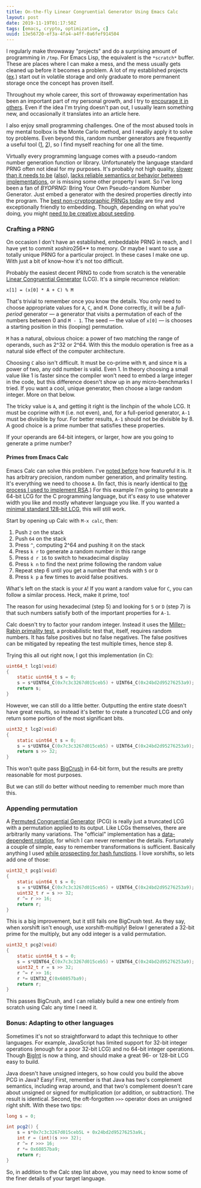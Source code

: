 ```yaml
---
title: On-the-fly Linear Congruential Generator Using Emacs Calc
layout: post
date: 2019-11-19T01:17:50Z
tags: [emacs, crypto, optimization, c]
uuid: 13e56720-ef3a-4fa4-a4ff-0a6fef914504
---
```


I regularly make throwaway "projects" and do a surprising amount of
programming in `/tmp`. For Emacs Lisp, the equivalent is the
`*scratch*` buffer. These are places where I can make a mess, and the
mess usually gets cleaned up before it becomes a problem. A lot of my
established projects ([ex][ssh].) start out in volatile storage and
only graduate to more permanent storage once the concept has proven
itself.

Throughout my whole career, this sort of throwaway experimentation has
been an important part of my personal growth, and I try to [encourage it
in others][ment]. Even if the idea I'm trying doesn't pan out, I usually
learn something new, and occasionally it translates into an article here.

I also enjoy small programming challenges. One of the most abused
tools in my mental toolbox is the Monte Carlo method, and I readily
apply it to solve toy problems. Even beyond this, random number
generators are frequently a useful tool ([1][mcts], [2][pgp]), so I
find myself reaching for one all the time.

Virtually every programming language comes with a pseudo-random number
generation function or library. Unfortunately the language standard
PRNG often not ideal for my purposes. It's probably not high quality,
[slower than it needs to be][call] ([also][go]), [lacks reliable
semantics or behavior between implementations][bsd], or is missing
some other property I want. So I've long been a fan of *BYOPRNG:*
Bring Your Own Pseudo-random Number Generator. Just embed a generator
with the desired properties directly into the program. The [best
non-cryptographic PRNGs today][prng] are tiny and exceptionally
friendly to embedding. Though, depending on what you're doing, you
might [need to be creative about seeding][ent].

### Crafting a PRNG

On occasion I don't have an established, embeddable PRNG in reach, and
I have yet to commit xoshiro256\*\* to memory. Or maybe I want to use
a totally unique PRNG for a particular project. In these cases I make
one up. With just a bit of know-how it's not too difficult.

Probably the easiest decent PRNG to code from scratch is the venerable
[Linear Congruential Generator][lcg] (LCG). It's a simple recurrence
relation:

    x[1] = (x[0] * A + C) % M

That's trivial to remember once you know the details. You only need to
choose appropriate values for `A`, `C`, and `M`. Done correctly, it
will be a *full-period* generator — a generator that visits a
permutation of each of the numbers between 0 and `M - 1`. The seed —
the value of `x[0]` — is chooses a starting position in this (looping)
permutation.

`M` has a natural, obvious choice: a power of two matching the range of
operands, such as 2^32 or 2^64. With this the modulo operation is free
as a natural side effect of the computer architecture.

Choosing `C` also isn't difficult. It must be co-prime with `M`, and
since `M` is a power of two, any odd number is valid. Even 1. In
theory choosing a small value like 1 is faster since the compiler
won't need to embed a large integer in the code, but this difference
doesn't show up in any micro-benchmarks I tried. If you want a cool,
unique generator, then choose a large random integer. More on that
below.

The tricky value is `A`, and getting it right is the linchpin of the
whole LCG. It must be coprime with `M` (i.e. not even), and, for a
full-period generator, `A-1` must be divisible by four. For better
results, `A-1` should not be divisible by 8. A good choice is a prime
number that satisfies these properties.

If your operands are 64-bit integers, or larger, how are you going to
generate a prime number?

#### Primes from Emacs Calc

Emacs Calc can solve this problem. I've [noted before][calc] how
featureful it is. It has arbitrary precision, random number
generation, and primality testing. It's everything we need to choose
`A`. (In fact, this is nearly identical to [the process I used to
implement RSA][rsa].) For this example I'm going to generate a 64-bit
LCG for the C programming language, but it's easy to use whatever
width you like and mostly whatever language you like. If you wanted a
[minimal standard 128-bit LCG][min], this will still work.

Start by opening up Calc with `M-x calc`, then:

1. Push `2` on the stack
2. Push `64` on the stack
3. Press `^`, computing 2^64 and pushing it on the stack
4. Press `k r` to generate a random number in this range
5. Press `d r 16` to switch to hexadecimal display
6. Press `k n` to find the next prime following the random value
7. Repeat step 6 until you get a number that ends with `5` or `D`
8. Press `k p` a few times to avoid false positives.

What's left on the stack is your `A`! If you want a random value for
`C`, you can follow a similar process. Heck, make it prime, too!

The reason for using hexadecimal (step 5) and looking for `5` or `D`
(step 7) is that such numbers satisfy both of the important properties
for `A-1`.

Calc doesn't try to factor your random integer. Instead it uses the
[Miller–Rabin primality test][mr], a probabilistic test that, itself,
requires random numbers. It has false positives but no false negatives.
The false positives can be mitigated by repeating the test multiple
times, hence step 8.

Trying this all out right now, I got this implementation (in C):

```c
uint64_t lcg1(void)
{
    static uint64_t s = 0;
    s = s*UINT64_C(0x7c3c3267d015ceb5) + UINT64_C(0x24bd2d95276253a9);
    return s;
}
```

However, we can still do a little better. Outputting the entire state
doesn't have great results, so instead it's better to create a
*truncated* LCG and only return some portion of the most significant
bits.

```c
uint32_t lcg2(void)
{
    static uint64_t s = 0;
    s = s*UINT64_C(0x7c3c3267d015ceb5) + UINT64_C(0x24bd2d95276253a9);
    return s >> 32;
}
```

This won't quite pass [BigCrush][test] in 64-bit form, but the results
are pretty reasonable for most purposes.

But we can still do better without needing to remember much more than
this.

### Appending permutation

A [Permuted Congruential Generator][pcg] (PCG) is really just a
truncated LCG with a permutation applied to its output. Like LCGs
themselves, there are arbitrarily many variations. The "official"
implementation has a [data-dependent rotation][data], for which I can
never remember the details. Fortunately a couple of simple, easy to
remember transformations is sufficient. Basically anything I used
[while prospecting for hash functions][hash]. I love xorshifts, so
lets add one of those:

```c
uint32_t pcg1(void)
{
    static uint64_t s = 0;
    s = s*UINT64_C(0x7c3c3267d015ceb5) + UINT64_C(0x24bd2d95276253a9);
    uint32_t r = s >> 32;
    r ^= r >> 16;
    return r;
}
```

This is a big improvement, but it still fails one BigCrush test. As
they say, when xorshift isn't enough, use xorshift-multiply! Below I
generated a 32-bit prime for the multiply, but any odd integer is a
valid permutation.

```c
uint32_t pcg2(void)
{
    static uint64_t s = 0;
    s = s*UINT64_C(0x7c3c3267d015ceb5) + UINT64_C(0x24bd2d95276253a9);
    uint32_t r = s >> 32;
    r ^= r >> 16;
    r *= UINT32_C(0x60857ba9);
    return r;
}
```

This passes BigCrush, and I can reliably build a new one entirely from
scratch using Calc any time I need it.

### Bonus: Adapting to other languages

Sometimes it's not so straightforward to adapt this technique to other
languages. For example, JavaScript has limited support for 32-bit
integer operations (enough for a poor 32-bit LCG) and no 64-bit
integer operations. Though [BigInt][bi] is now a thing, and should
make a great 96- or 128-bit LCG easy to build.

Java doesn't have unsigned integers, so how could you build the above
PCG in Java? Easy! First, remember is that Java has two's complement
semantics, including wrap around, and that two's complement doesn't
care about unsigned or signed for multiplication (or addition, or
subtraction). The result is identical. Second, the oft-forgotten `>>>`
operator does an unsigned right shift. With these two tips:

```java
long s = 0;

int pcg2() {
    s = s*0x7c3c3267d015ceb5L + 0x24bd2d95276253a9L;
    int r = (int)(s >>> 32);
    r ^= r >>> 16;
    r *= 0x60857ba9;
    return r;
}
```

So, in addition to the Calc step list above, you may need to know some
of the finer details of your target language.


[bi]: https://developer.mozilla.org/en-US/docs/Web/JavaScript/Reference/Global_Objects/BigInt
[bsd]: https://lists.freebsd.org/pipermail/svn-src-head/2013-July/049068.html
[calc]: /blog/2009/06/23/
[call]: /blog/2018/05/27/
[data]: /blog/2018/02/07/
[ent]: /blog/2019/04/30/
[go]: https://github.com/skeeto/rng-go
[hash]: /blog/2018/07/31/
[lcg]: https://en.wikipedia.org/wiki/Linear_congruential_generator
[mcts]: /blog/2017/04/27/
[ment]: /blog/2016/09/02/
[min]: http://www.pcg-random.org/posts/does-it-beat-the-minimal-standard.html
[mr]: https://en.wikipedia.org/wiki/Miller%E2%80%93Rabin_primality_test
[pcg]: http://www.pcg-random.org/
[pgp]: /blog/2019/07/22/
[prng]: /blog/2017/09/21/
[rsa]: /blog/2015/10/30/
[ssh]: /blog/2019/03/22/
[test]: http://simul.iro.umontreal.ca/testu01/tu01.html
